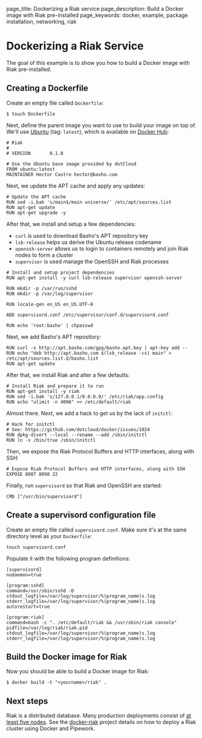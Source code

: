page_title: Dockerizing a Riak service
page_description: Build a Docker image with Riak pre-installed
page_keywords: docker, example, package installation, networking, riak

# Dockerizing a Riak Service

The goal of this example is to show you how to build a Docker image with
Riak pre-installed.

## Creating a Dockerfile

Create an empty file called `Dockerfile`:

    $ touch Dockerfile

Next, define the parent image you want to use to build your image on top
of. We'll use [Ubuntu](https://index.docker.io/_/ubuntu/) (tag:
`latest`), which is available on [Docker Hub](http://index.docker.io):

    # Riak
    #
    # VERSION       0.1.0

    # Use the Ubuntu base image provided by dotCloud
    FROM ubuntu:latest
    MAINTAINER Hector Castro hector@basho.com

Next, we update the APT cache and apply any updates:

    # Update the APT cache
    RUN sed -i.bak 's/main$/main universe/' /etc/apt/sources.list
    RUN apt-get update
    RUN apt-get upgrade -y

After that, we install and setup a few dependencies:

 - `curl` is used to download Basho's APT
    repository key
 - `lsb-release` helps us derive the Ubuntu release
    codename
 - `openssh-server` allows us to login to
    containers remotely and join Riak nodes to form a cluster
 - `supervisor` is used manage the OpenSSH and Riak
    processes

<!-- -->

    # Install and setup project dependencies
    RUN apt-get install -y curl lsb-release supervisor openssh-server

    RUN mkdir -p /var/run/sshd
    RUN mkdir -p /var/log/supervisor

    RUN locale-gen en_US en_US.UTF-8

    ADD supervisord.conf /etc/supervisor/conf.d/supervisord.conf

    RUN echo 'root:basho' | chpasswd

Next, we add Basho's APT repository:

    RUN curl -s http://apt.basho.com/gpg/basho.apt.key | apt-key add --
    RUN echo "deb http://apt.basho.com $(lsb_release -cs) main" > /etc/apt/sources.list.d/basho.list
    RUN apt-get update

After that, we install Riak and alter a few defaults:

    # Install Riak and prepare it to run
    RUN apt-get install -y riak
    RUN sed -i.bak 's/127.0.0.1/0.0.0.0/' /etc/riak/app.config
    RUN echo "ulimit -n 4096" >> /etc/default/riak

Almost there. Next, we add a hack to get us by the lack of
`initctl`:

    # Hack for initctl
    # See: https://github.com/dotcloud/docker/issues/1024
    RUN dpkg-divert --local --rename --add /sbin/initctl
    RUN ln -s /bin/true /sbin/initctl

Then, we expose the Riak Protocol Buffers and HTTP interfaces, along
with SSH:

    # Expose Riak Protocol Buffers and HTTP interfaces, along with SSH
    EXPOSE 8087 8098 22

Finally, run `supervisord` so that Riak and OpenSSH
are started:

    CMD ["/usr/bin/supervisord"]

## Create a supervisord configuration file

Create an empty file called `supervisord.conf`. Make
sure it's at the same directory level as your `Dockerfile`:

    touch supervisord.conf

Populate it with the following program definitions:

    [supervisord]
    nodaemon=true

    [program:sshd]
    command=/usr/sbin/sshd -D
    stdout_logfile=/var/log/supervisor/%(program_name)s.log
    stderr_logfile=/var/log/supervisor/%(program_name)s.log
    autorestart=true

    [program:riak]
    command=bash -c ". /etc/default/riak && /usr/sbin/riak console"
    pidfile=/var/log/riak/riak.pid
    stdout_logfile=/var/log/supervisor/%(program_name)s.log
    stderr_logfile=/var/log/supervisor/%(program_name)s.log

## Build the Docker image for Riak

Now you should be able to build a Docker image for Riak:

    $ docker build -t "<yourname>/riak" .

## Next steps

Riak is a distributed database. Many production deployments consist of
[at least five nodes](
http://basho.com/why-your-riak-cluster-should-have-at-least-five-nodes/).
See the [docker-riak](https://github.com/hectcastro/docker-riak) project
details on how to deploy a Riak cluster using Docker and Pipework.
